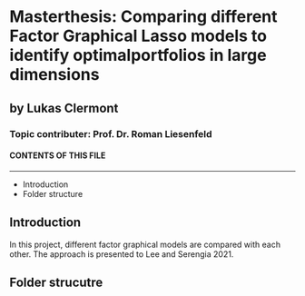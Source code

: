 # Masterthesis: Comparing different Factor Graphical Lasso models to identify optimalportfolios in large dimensions
## by Lukas Clermont
### Topic contributer:  Prof.  Dr.  Roman Liesenfeld

#### CONTENTS OF THIS FILE
---------------------

 * Introduction
 * Folder structure

## Introduction
In this project, different factor graphical models are compared with each other. The approach is presented to Lee and Serengia 2021. 

## Folder strucutre
